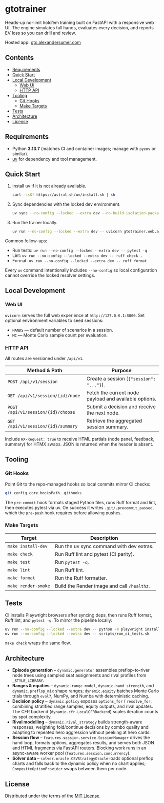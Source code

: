 # gtotrainer

Heads-up no-limit hold’em training built on FastAPI with a responsive web UI. The engine simulates full hands, evaluates every decision, and reports EV loss so you can drill and review.

Hosted app: [gto.alexandersumer.com](https://gto.alexandersumer.com/)

## Contents

- [Requirements](#requirements)
- [Quick Start](#quick-start)
- [Local Development](#local-development)
  - [Web UI](#web-ui)
  - [HTTP API](#http-api)
- [Tooling](#tooling)
  - [Git Hooks](#git-hooks)
  - [Make Targets](#make-targets)
- [Tests](#tests)
- [Architecture](#architecture)
- [License](#license)

## Requirements

- Python **3.13.7** (matches CI and container images; manage with `pyenv` or similar).
- [uv](https://docs.astral.sh/uv/) for dependency and tool management.

## Quick Start

1. Install uv if it is not already available.
   ```bash
   curl -LsSf https://astral.sh/uv/install.sh | sh
   ```
2. Sync dependencies with the locked dev environment.
   ```bash
   uv sync --no-config --locked --extra dev --no-build-isolation-package eval7
   ```
3. Run the trainer locally.
   ```bash
   uv run --no-config --locked --extra dev -- uvicorn gtotrainer.web.app:app --reload
   ```

Common follow-ups:

- Run tests: `uv run --no-config --locked --extra dev -- pytest -q`
- Lint: `uv run --no-config --locked --extra dev -- ruff check .`
- Format: `uv run --no-config --locked --extra dev -- ruff format .`

Every `uv` command intentionally includes `--no-config` so local configuration cannot override the locked resolver settings.

## Local Development

### Web UI

`uvicorn` serves the full web experience at `http://127.0.0.1:8000`. Set optional environment variables to seed sessions:

- `HANDS` — default number of scenarios in a session.
- `MC` — Monte Carlo sample count per evaluation.

### HTTP API

All routes are versioned under `/api/v1`.

| Method & Path | Purpose |
| --- | --- |
| `POST /api/v1/session` | Create a session (`{"session": "..."}`). |
| `GET /api/v1/session/{id}/node` | Fetch the current node payload and available options. |
| `POST /api/v1/session/{id}/choose` | Submit a decision and receive the next node. |
| `GET /api/v1/session/{id}/summary` | Retrieve the aggregated session summary. |

Include `HX-Request: true` to receive HTML partials (node panel, feedback, summary) for HTMX swaps. JSON is returned when the header is absent.

## Tooling

### Git Hooks

Point Git to the repo-managed hooks so local commits mirror CI checks:

```bash
git config core.hooksPath .githooks
```

The `pre-commit` hook formats staged Python files, runs Ruff format and lint, then executes pytest via uv. On success it writes `.git/.precommit_passed`, which the `pre-push` hook requires before allowing pushes.

### Make Targets

| Target | Description |
| --- | --- |
| `make install-dev` | Run the uv sync command with dev extras. |
| `make check` | Run Ruff lint and pytest (CI parity). |
| `make test` | Run `pytest -q`. |
| `make lint` | Run Ruff lint. |
| `make format` | Run the Ruff formatter. |
| `make render-smoke` | Build the Render image and call `/healthz`. |

## Tests

CI installs Playwright browsers after syncing deps, then runs Ruff format, Ruff lint, and `pytest -q`. To mirror the pipeline locally:

```bash
uv run --no-config --locked --extra dev -- python -m playwright install --with-deps chromium
uv run --no-config --locked --extra dev -- scripts/run_ci_tests.sh
```

`make check` wraps the same flow.

## Architecture

- **Episode generation** – `dynamic.generator` assembles preflop-to-river node trees using sampled seat assignments and rival profiles from `_STYLE_LIBRARY`.
- **Ranges & equities** – `dynamic.range_model`, `dynamic.hand_strength`, and `dynamic.preflop_mix` shape ranges; `dynamic.equity` batches Monte Carlo trials through `eval7`, NumPy, and Numba with deterministic caching.
- **Decision policy** – `dynamic.policy` exposes `options_for` / `resolve_for`, combining stratified range samples, equity outputs, and rival updates. The CFR backend (`dynamic.cfr.LocalCFRBackend`) scales iteration counts by spot complexity.
- **Rival modelling** – `dynamic.rival_strategy` builds strength-aware responses, weighting fold/continue decisions by combo quality and adapting to repeated hero aggression without peeking at hero cards.
- **Session flow** – `features.session.service.SessionManager` drives the hand loop, formats options, aggregates results, and serves both JSON and HTML fragments via FastAPI routers. Blocking work runs in an async-aware worker pool (`features.session.concurrency`).
- **Solver data** – `solver.oracle.CSVStrategyOracle` loads optional preflop charts and falls back to the dynamic policy when no chart applies; `CompositeOptionProvider` swaps between them per node.

## License

Distributed under the terms of the [MIT License](LICENSE).
